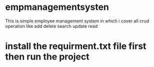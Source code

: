 # empmanagementsysten
This is simple employee management system in which i cover all crud  operation like add delete search update read
# install the requirment.txt file first then  run the project
